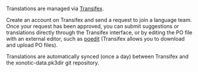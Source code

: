 Translations are managed via [Transifex](https://www.transifex.com/team-xonotic/xonotic/dashboard/).

Create an account on Transifex and send a request to join a language team. Once your request has been approved, you can submit suggestions or translations directly through the Transifex interface, or by editing the PO file with an external editor, such as [poedit](https://poedit.net/) (Transifex allows you to download and upload PO files).

Translations are automatically synced (once a day) between Transifex and the xonotic-data.pk3dir git repository.